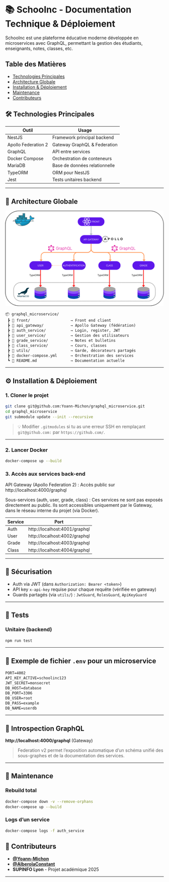 
# 📚 SchooInc - Documentation Technique & Déploiement

SchooInc est une plateforme éducative moderne développée en microservices avec GraphQL, permettant la gestion des étudiants, enseignants, notes, classes, etc.


## Table des Matières

- [Technologies Principales](#technologies-principales)
- [Architecture Globale](#architecture-globale)
- [Installation & Déploiement](#installation-&-déploiement)
- [Maintenance](#maintenance)
- [Contributeurs](#contributeurs)



## 🛠️ Technologies Principales

| Outil              | Usage                                 |
|--------------------|----------------------------------------|
| NestJS             | Framework principal backend            |
| Apollo Federation 2| Gateway GraphQL & Federation           |
| GraphQL            | API entre services                     |
| Docker Compose     | Orchestration de conteneurs            |
| MariaDB            | Base de données relationnelle          |
| TypeORM            | ORM pour NestJS                        |
| Jest               | Tests unitaires backend                |

---

## 🧱 Architecture Globale

![Logo](api_gateway.png)

```
📦 graphql_microservice/
 ┣ 📁 front/                  → Front end client
 ┣ 📁 api_gateway/            → Apollo Gateway (fédération)
 ┣ 📁 auth_service/           → Login, register, JWT
 ┣ 📁 user_service/           → Gestion des utilisateurs
 ┣ 📁 grade_service/          → Notes et bulletins
 ┣ 📁 class_service/          → Cours, classes 
 ┣ 📁 utils/                  → Garde, décorateurs partagés
 ┣ 📄 docker-compose.yml      → Orchestration des services
 ┗ 📄 README.md               → Documentation actuelle
```

---

## ⚙️ Installation & Déploiement

### 1. Cloner le projet

```bash
git clone git@github.com:Yoann-Michon/graphql_microservice.git
cd graphql_microservice
git submodule update --init --recursive
```

> 💡 Modifier `.gitmodules` si tu as une erreur SSH en remplaçant `git@github.com:` par `https://github.com/`.

---

### 2. Lancer Docker

```bash
docker-compose up --build
```

### 3. Accès aux services back-end

API Gateway (Apollo Federation 2) :
Accès public sur http://localhost:4000/graphql

Sous-services (auth, user, grade, class) :
Ces services ne sont pas exposés directement au public.
Ils sont accessibles uniquement par le Gateway, dans le réseau interne du projet (via Docker).

| Service          | Port              |
|------------------|-------------------|
| Auth             | http://localhost:4001/graphql |
| User             | http://localhost:4002/graphql |
| Grade            | http://localhost:4003/graphql |
| Class            | http://localhost:4004/graphql |

---
## 🔐 Sécurisation

- Auth via JWT (dans `Authorization: Bearer <token>`)
- API key `x-api-key` requise pour chaque requête (vérifiée en gateway)
- Guards partagés (via `utils/`) : `JwtGuard`, `RolesGuard`, `ApiKeyGuard`

---

## 🧪 Tests

### Unitaire (backend)

```bash
npm run test
```
---

## 🔧 Exemple de fichier `.env` pour un microservice

```env
PORT=4002
API_KEY_ACTIVE=schoolinc123
JWT_SECRET=monsecret
DB_HOST=database
DB_PORT=3306
DB_USER=root
DB_PASS=example
DB_NAME=userdb
```

---

## 📡 Introspection GraphQL

**http://localhost:4000/graphql** (Gateway)

> Federation v2 permet l’exposition automatique d’un schéma unifié des sous-graphes et de la documentation des services.

---

## 🧹 Maintenance

### Rebuild total

```bash
docker-compose down -v --remove-orphans
docker-compose up --build
```

### Logs d’un service

```bash
docker-compose logs -f auth_service
```

## 👥 Contributeurs

- **[@Yoann-Michon](https://github.com/Yoann-Michon)**
- **[@AlberolaConstant](https://github.com/AlberolaConstant)**
- **SUPINFO Lyon** - Projet académique 2025

---